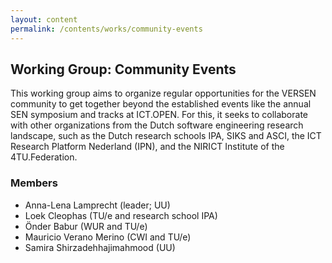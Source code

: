 ```yaml
---
layout: content
permalink: /contents/works/community-events
---
```


## Working Group: Community Events

This working group aims to organize regular opportunities for the VERSEN community to get together beyond the established events like the annual SEN symposium and tracks at ICT.OPEN. For this, it seeks to collaborate with other organizations from the Dutch software engineering research landscape, such as the Dutch research schools IPA, SIKS and ASCI, the ICT Research Platform Nederland (IPN), and the NIRICT Institute of the 4TU.Federation.

### Members

* Anna-Lena Lamprecht (leader; UU)
* Loek Cleophas (TU/e and research school IPA)
* Önder Babur (WUR and TU/e)
* Mauricio Verano Merino (CWI and TU/e)
* Samira Shirzadehhajimahmood (UU)
